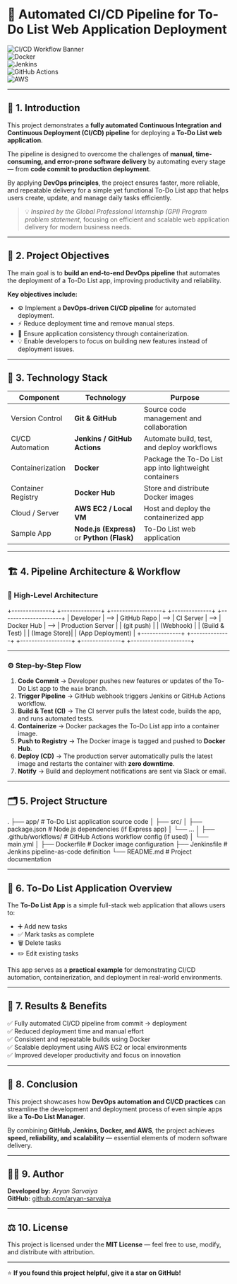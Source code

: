 # 🚀 Automated CI/CD Pipeline for **To-Do List Web Application Deployment**

![CI/CD Workflow Banner](https://img.shields.io/badge/DevOps-CI%2FCD-blue?style=for-the-badge)  
![Docker](https://img.shields.io/badge/Containerization-Docker-blue?style=for-the-badge&logo=docker)  
![Jenkins](https://img.shields.io/badge/Automation-Jenkins-red?style=for-the-badge&logo=jenkins)  
![GitHub Actions](https://img.shields.io/badge/CI-GitHub%20Actions-black?style=for-the-badge&logo=githubactions)  
![AWS](https://img.shields.io/badge/Deployment-AWS-orange?style=for-the-badge&logo=amazonaws)  

---

## 📖 1. Introduction

This project demonstrates a **fully automated Continuous Integration and Continuous Deployment (CI/CD) pipeline** for deploying a **To-Do List web application**.

The pipeline is designed to overcome the challenges of **manual, time-consuming, and error-prone software delivery** by automating every stage — from **code commit to production deployment**.

By applying **DevOps principles**, the project ensures faster, more reliable, and repeatable delivery for a simple yet functional To-Do List app that helps users create, update, and manage daily tasks efficiently.

> 💡 *Inspired by the Global Professional Internship (GPI) Program problem statement*, focusing on efficient and scalable web application delivery for modern business needs.

---

## 🎯 2. Project Objectives

The main goal is to **build an end-to-end DevOps pipeline** that automates the deployment of a To-Do List app, improving productivity and reliability.

**Key objectives include:**
- ⚙️ Implement a **DevOps-driven CI/CD pipeline** for automated deployment.  
- ⚡ Reduce deployment time and remove manual steps.  
- 🧩 Ensure application consistency through containerization.  
- 💡 Enable developers to focus on building new features instead of deployment issues.  

---

## 🧰 3. Technology Stack

| **Component** | **Technology** | **Purpose** |
|----------------|----------------|--------------|
| Version Control | **Git & GitHub** | Source code management and collaboration |
| CI/CD Automation | **Jenkins / GitHub Actions** | Automate build, test, and deploy workflows |
| Containerization | **Docker** | Package the To-Do List app into lightweight containers |
| Container Registry | **Docker Hub** | Store and distribute Docker images |
| Cloud / Server | **AWS EC2 / Local VM** | Host and deploy the containerized app |
| Sample App | **Node.js (Express)** or **Python (Flask)** | To-Do List web application |

---

## 🏗️ 4. Pipeline Architecture & Workflow

### 🔁 High-Level Architecture

+--------------+ +--------------+ +------------------+ +--------------+ +---------------------+
| Developer | --> | GitHub Repo | --> | CI Server | --> | Docker Hub | --> | Production Server |
| (git push) | | (Webhook) | | (Build & Test) | | (Image Store)| | (App Deployment) |
+--------------+ +--------------+ +------------------+ +--------------+ +---------------------+


---

### ⚙️ Step-by-Step Flow

1. **Code Commit** → Developer pushes new features or updates of the To-Do List app to the `main` branch.  
2. **Trigger Pipeline** → GitHub webhook triggers Jenkins or GitHub Actions workflow.  
3. **Build & Test (CI)** → The CI server pulls the latest code, builds the app, and runs automated tests.  
4. **Containerize** → Docker packages the To-Do List app into a container image.  
5. **Push to Registry** → The Docker image is tagged and pushed to **Docker Hub**.  
6. **Deploy (CD)** → The production server automatically pulls the latest image and restarts the container with **zero downtime**.  
7. **Notify** → Build and deployment notifications are sent via Slack or email.  

---

## 🗂️ 5. Project Structure

.
├── app/ # To-Do List application source code
│ ├── src/
│ ├── package.json # Node.js dependencies (if Express app)
│ └── ...
│
├── .github/workflows/ # GitHub Actions workflow config (if used)
│ └── main.yml
│
├── Dockerfile # Docker image configuration
├── Jenkinsfile # Jenkins pipeline-as-code definition
└── README.md # Project documentation


---

## 🧩 6. To-Do List Application Overview

The **To-Do List App** is a simple full-stack web application that allows users to:
- ➕ Add new tasks  
- ✅ Mark tasks as complete  
- 🗑️ Delete tasks  
- ✏️ Edit existing tasks  

This app serves as a **practical example** for demonstrating CI/CD automation, containerization, and deployment in real-world environments.

---

## 🧪 7. Results & Benefits

✅ Fully automated CI/CD pipeline from commit → deployment  
✅ Reduced deployment time and manual effort  
✅ Consistent and repeatable builds using Docker  
✅ Scalable deployment using AWS EC2 or local environments  
✅ Improved developer productivity and focus on innovation  

---

## 📜 8. Conclusion

This project showcases how **DevOps automation and CI/CD practices** can streamline the development and deployment process of even simple apps like a **To-Do List Manager**.

By combining **GitHub, Jenkins, Docker, and AWS**, the project achieves **speed, reliability, and scalability** — essential elements of modern software delivery.

---

## 👨‍💻 9. Author

**Developed by:** *Aryan Sarvaiya*  
**GitHub:** [github.com/aryan-sarvaiya](https://github.com/aryan-sarvaiya)  

---

## ⚖️ 10. License

This project is licensed under the **MIT License** — feel free to use, modify, and distribute with attribution.

---

⭐ **If you found this project helpful, give it a star on GitHub!**
